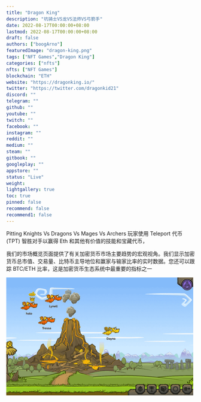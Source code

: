 ```yaml
---
title: "Dragon King"
description: "坑骑士VS龙VS法师VS弓箭手"
date: 2022-08-17T00:00:00+08:00
lastmod: 2022-08-17T00:00:00+08:00
draft: false
authors: ["boogArno"]
featuredImage: "dragon-king.png"
tags: ["NFT Games","Dragon King"]
categories: ["nfts"]
nfts: ["NFT Games"]
blockchain: "ETH"
website: "https://dragonking.io/"
twitter: "https://twitter.com/dragonkid21"
discord: ""
telegram: ""
github: ""
youtube: ""
twitch: ""
facebook: ""
instagram: ""
reddit: ""
medium: ""
steam: ""
gitbook: ""
googleplay: ""
appstore: ""
status: "Live"
weight: 
lightgallery: true
toc: true
pinned: false
recommend: false
recommend1: false
---
```

Pitting Knights Vs Dragons Vs Mages Vs Archers 玩家使用 Teleport 代币 (TPT) 智胜对手以赢得 Eth 和其他有价值的技能和宝藏代币，

我们的市场概览页面提供了有关加密货币市场主要趋势的宏观视角。我们显示加密货币总市值、交易量、比特币主导地位和赢家与输家比率的实时数据。您还可以跟踪 BTC/ETH 比率，这是加密货币生态系统中最重要的指标之一

![dragonking-dapp-games-eth-image1-500x315_9146836f2c98933929df331071f7314d](dragonking-dapp-games-eth-image1-500x315_9146836f2c98933929df331071f7314d.png)